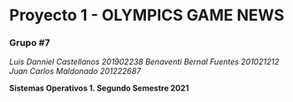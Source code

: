 # Proyecto 1 - OLYMPICS GAME NEWS

### Grupo #7 

_Luis Danniel Castellanos 201902238_
_Benaventi Bernal Fuentes 201021212_
_Juan Carlos Maldonado 201222687_

**Sistemas Operativos 1. Segundo Semestre 2021**

